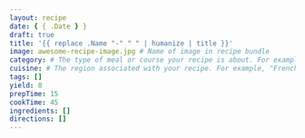 ```yaml
---
layout: recipe
date: { { .Date } }
draft: true
title: '{{ replace .Name "-" " " | humanize | title }}'
image: awesome-recipe-image.jpg # Name of image in recipe bundle
category: # The type of meal or course your recipe is about. For example: "dinner", "entree", or "dessert".
cuisine: # The region associated with your recipe. For example, "French", Mediterranean", or "American".
tags: []
yield: 8
prepTime: 15
cookTime: 45
ingredients: []
directions: []
---
```

